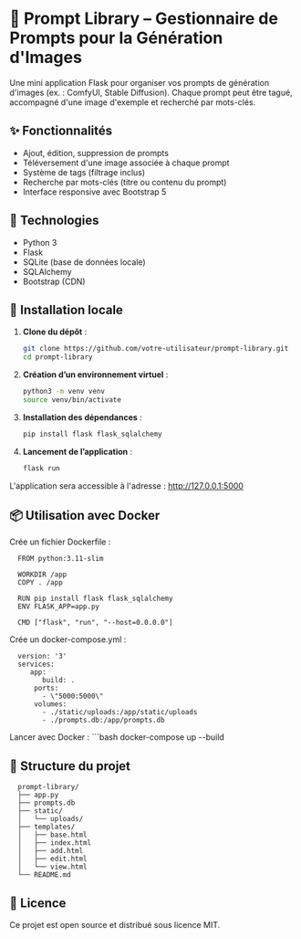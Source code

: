 # 📸 Prompt Library – Gestionnaire de Prompts pour la Génération d'Images

Une mini application Flask pour organiser vos prompts de génération d'images (ex. : ComfyUI, Stable Diffusion). Chaque prompt peut être tagué, accompagné d'une image d'exemple et recherché par mots-clés.

## ✨ Fonctionnalités

- Ajout, édition, suppression de prompts
- Téléversement d'une image associée à chaque prompt
- Système de tags (filtrage inclus)
- Recherche par mots-clés (titre ou contenu du prompt)
- Interface responsive avec Bootstrap 5

## 🧱 Technologies

- Python 3
- Flask
- SQLite (base de données locale)
- SQLAlchemy
- Bootstrap (CDN)

## 🚀 Installation locale

1. **Clone du dépôt** :
   ```bash
   git clone https://github.com/votre-utilisateur/prompt-library.git
   cd prompt-library
   
2. **Création d’un environnement virtuel** :
    ```bash
   python3 -m venv venv
   source venv/bin/activate

3. **Installation des dépendances** :
   ```bash
   pip install flask flask_sqlalchemy

4. **Lancement de l’application** :
   ```bash
   flask run
   
L'application sera accessible à l'adresse : http://127.0.0.1:5000

## 📦 Utilisation avec Docker
Crée un fichier Dockerfile :

      FROM python:3.11-slim

      WORKDIR /app
      COPY . /app

      RUN pip install flask flask_sqlalchemy
      ENV FLASK_APP=app.py

      CMD ["flask", "run", "--host=0.0.0.0"]

Crée un docker-compose.yml :

      version: '3'
      services:
         app:
            build: .
          ports:
            - \"5000:5000\"
          volumes:
            - ./static/uploads:/app/static/uploads
            - ./prompts.db:/app/prompts.db

Lancer avec Docker :
      ```bash
      docker-compose up --build


## 📁 Structure du projet

      prompt-library/
      ├── app.py
      ├── prompts.db
      ├── static/
      │   └── uploads/
      ├── templates/
      │   ├── base.html
      │   ├── index.html
      │   ├── add.html
      │   ├── edit.html
      │   └── view.html
      └── README.md

## 📝 Licence
Ce projet est open source et distribué sous licence MIT.
